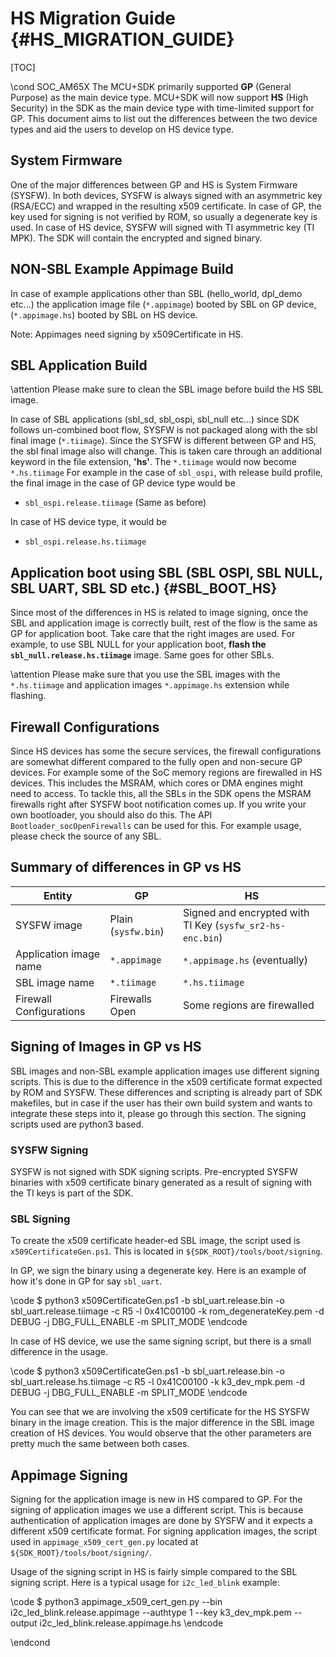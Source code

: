 # HS Migration Guide {#HS_MIGRATION_GUIDE}

[TOC]

\cond SOC_AM65X
The MCU+SDK primarily supported **GP** (General Purpose) as the main device type.
MCU+SDK will now support **HS** (High Security) in the SDK
as the main device type with time-limited support for GP. This document aims to list out
the differences between the two device types and aid the users to develop on HS device type.

## System Firmware

One of the major differences between GP and HS is System Firmware (SYSFW).
In both devices, SYSFW is always signed with an asymmetric key (RSA/ECC) and
wrapped in the resulting x509 certificate. In case of GP, the key used for signing
is not verified by ROM, so usually a degenerate key is used. In case of HS device,
SYSFW will signed with TI asymmetric key (TI MPK).
The SDK will contain the encrypted and signed binary.

## NON-SBL Example Appimage Build

In case of example applications other than SBL (hello_world, dpl_demo etc...)
the application image file (`*.appimage`) booted by SBL on GP device, (`*.appimage.hs`) booted by SBL on HS device.

Note: Appimages need signing by x509Certificate in HS.

## SBL Application Build

\attention Please make sure to clean the SBL image before build the HS SBL image.

In case of SBL applications (sbl_sd, sbl_ospi, sbl_null etc...) since SDK follows
un-combined boot flow, SYSFW is not packaged along with the sbl final image (`*.tiimage`).
Since the SYSFW is different between GP and HS, the sbl final image also will change.
This is taken care through an additional keyword in the file extension, **'hs'**.
The `*.tiimage` would now become `*.hs.tiimage` For example in the case of `sbl_ospi`,
with release build profile, the final image in the case of GP device type would be

 - `sbl_ospi.release.tiimage` (Same as before)

In case of HS device type, it would be

 - `sbl_ospi.release.hs.tiimage`

## Application boot using SBL (SBL OSPI, SBL NULL, SBL UART, SBL SD etc.) {#SBL_BOOT_HS}

Since most of the differences in HS is related to image signing, once the SBL
and application image is correctly built, rest of the flow is the same as GP for
application boot. Take care that the right images are used.
For example, to use SBL NULL for your application boot,
**flash the `sbl_null.release.hs.tiimage`** image. Same goes for other SBLs.

\attention Please make sure that you use the SBL images with the `*.hs.tiimage`
and application images `*.appimage.hs` extension while flashing.

## Firewall Configurations

Since HS devices has some the secure services, the firewall configurations are
somewhat different compared to the fully open and non-secure GP devices. For example
some of the SoC memory regions are firewalled in HS devices. This includes the
MSRAM, which cores or DMA engines might need to access. To tackle this, all the SBLs
in the SDK opens the MSRAM firewalls right after SYSFW boot notification comes up.
If you write your own bootloader, you should also do this. The API
`Bootloader_socOpenFirewalls` can be used for this. For example usage, please check
the source of any SBL.

## Summary of differences in GP vs HS

| Entity                     | GP                                           | HS
-----------------------------|----------------------------------------------|--------------------------------------------------------------------------------------------
| SYSFW image                | Plain (`sysfw.bin`)                          | Signed and encrypted with TI Key (`sysfw_sr2-hs-enc.bin`)
| Application image name     | `*.appimage`                                 | `*.appimage.hs` (eventually)
| SBL image name             | `*.tiimage`                                  | `*.hs.tiimage`
| Firewall Configurations    | Firewalls Open                               | Some regions are firewalled

## Signing of Images in GP vs HS

SBL images and non-SBL example application images use different signing scripts.
This is due to the difference in the x509 certificate format expected by ROM and
SYSFW. These differences and scripting is already part of SDK makefiles, but in
case if the user has their own build system and wants to integrate these steps
into it, please go through this section. The signing scripts used are python3 based.

### SYSFW Signing

SYSFW is not signed with SDK signing scripts. Pre-encrypted SYSFW binaries with
x509 certificate binary generated as a result of signing with the TI keys is
part of the SDK.

### SBL Signing

To create the x509 certificate header-ed SBL image, the script used is `x509CertificateGen.ps1`.
This is located in `${SDK_ROOT}/tools/boot/signing`.

In GP, we sign the binary using a degenerate key. Here is
an example of how it's done in GP for say `sbl_uart`.

\code
$ python3 x509CertificateGen.ps1 -b sbl_uart.release.bin -o sbl_uart.release.tiimage -c R5 -l 0x41C00100 -k rom_degenerateKey.pem -d DEBUG -j DBG_FULL_ENABLE -m SPLIT_MODE
\endcode

In case of HS device, we use the same signing script, but there is a small difference in the usage.

\code
$ python3 x509CertificateGen.ps1 -b sbl_uart.release.bin -o sbl_uart.release.hs.tiimage -c R5 -l 0x41C00100 -k k3_dev_mpk.pem -d DEBUG -j DBG_FULL_ENABLE -m SPLIT_MODE
\endcode

You can see that we are involving the x509 certificate for the HS SYSFW binary
in the image creation. This is the major difference in the SBL image creation of HS devices.
You would observe that the other parameters are pretty much the same between both cases.

## Appimage Signing

Signing for the application image is new in HS compared to GP. For the signing
of application images we use a different script. This is because authentication
of application images are done by SYSFW and it expects a different x509 certificate format.
For signing application images, the script used in `appimage_x509_cert_gen.py`
located at `${SDK_ROOT}/tools/boot/signing/`.

Usage of the signing script in HS is fairly simple compared to the SBL signing script.
Here is a typical usage for `i2c_led_blink` example:

\code
$ python3 appimage_x509_cert_gen.py --bin i2c_led_blink.release.appimage --authtype 1 --key k3_dev_mpk.pem --output i2c_led_blink.release.appimage.hs
\endcode

\endcond